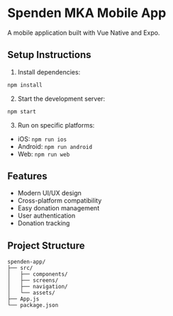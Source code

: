 # Spenden MKA Mobile App

A mobile application built with Vue Native and Expo.

## Setup Instructions

1. Install dependencies:
```bash
npm install
```

2. Start the development server:
```bash
npm start
```

3. Run on specific platforms:
- iOS: `npm run ios`
- Android: `npm run android`
- Web: `npm run web`

## Features

- Modern UI/UX design
- Cross-platform compatibility
- Easy donation management
- User authentication
- Donation tracking

## Project Structure

```
spenden-app/
├── src/
│   ├── components/
│   ├── screens/
│   ├── navigation/
│   └── assets/
├── App.js
└── package.json
```
